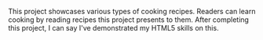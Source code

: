This project showcases various types of cooking recipes. Readers can learn cooking by reading recipes this project presents to them.
After completing this project, I can say I've demonstrated my HTML5 skills on this.